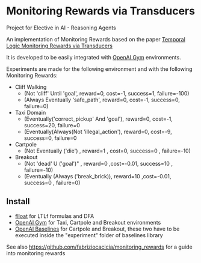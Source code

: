 # Monitoring Rewards via Transducers

Project for Elective in AI - Reasoning Agents

An implementation of Monitoring Rewards based on the paper
[Temporal Logic Monitoring Rewards via Transducers](http://www.diag.uniroma1.it/degiacom/papers/2020draft/kr2020dfipr.pdf)


It is developed to be easily integrated with [OpenAI Gym](https://gym.openai.com/) environments.


Experiments are made for the following environment and with the following Monitoring Rewards:
 - Cliff Walking 
    * (Not 'cliff' Until 'goal', reward=0, cost=-1, success=1, failure=-100)
    * (Always Eventually 'safe_path', reward=0, cost=-1, success=0, failure=0)
 - Taxi Domain
    * (Eventually('correct_pickup' And 'goal'), reward=0, cost=-1, success=20, failure=0
    * (Eventually(Always(Not 'illegal_action'), reward=0, cost=-9, success=0, failure=0
 - Cartpole 
    * (Not Eventually ('die') , reward=1 , cost=0, success=0 , failure=-10)
 - Breakout 
    * (Not 'dead' U ('goal')" , reward=0 ,cost=-0.01, success=10 , failure=-10)
    * (Eventually (Always ('break_brick)), reward=10 ,cost=-0.01, success=0 , failure=0)

## Install 
- [flloat](https://github.com/whitemech/flloat) for LTLf formulas and DFA
- [OpenAI Gym](https://gym.openai.com/) for Taxi, Cartpole and Breakout environments
- [OpenAI Baselines](https://github.com/openai/baselines) for Cartpole and Breakout, these two have to be executed inside the "experiment" folder of baselines library


See also https://github.com/fabriziocacicia/monitoring_rewards for a guide into monitoring rewards
